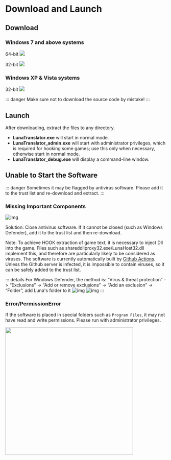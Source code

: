 # Download and Launch

## Download

### Windows 7 and above systems

64-bit <a href="javascript:void(0)" onclick="openlink('Resource/DownloadLuna/64')" ><img src="https://img.shields.io/badge/download_64bit-blue"/></a> 

32-bit <a href="javascript:void(0)" onclick="openlink('Resource/DownloadLuna/32')"><img src="https://img.shields.io/badge/download_32bit-blue"/></a>

### Windows XP & Vista systems

32-bit <a href="javascript:void(0)" onclick="openlink('Resource/DownloadLuna/xp')"><img src="https://img.shields.io/badge/download_32bit_XP-blue"/></a>

::: danger
Make sure not to download the source code by mistake!
:::

## Launch

After downloading, extract the files to any directory.

- **LunaTranslator.exe** will start in normal mode.
- **LunaTranslator_admin.exe** will start with administrator privileges, which is required for hooking some games; use this only when necessary, otherwise start in normal mode.
- **LunaTranslator_debug.exe** will display a command-line window.


## Unable to Start the Software

::: danger
Sometimes it may be flagged by antivirus software. Please add it to the trust list and re-download and extract.
:::

### Missing Important Components

![img](https://image.lunatranslator.org/zh/cantstart/2.jpg) 

Solution: Close antivirus software. If it cannot be closed (such as Windows Defender), add it to the trust list and then re-download.

Note: To achieve HOOK extraction of game text, it is necessary to inject Dll into the game. Files such as shareddllproxy32.exe/LunaHost32.dll implement this, and therefore are particularly likely to be considered as viruses. The software is currently automatically built by [Github Actions](https://github.com/HIllya51/LunaTranslator/actions). Unless the Github server is infected, it is impossible to contain viruses, so it can be safely added to the trust list.

::: details For Windows Defender, the method is: “Virus & threat protection” -> “Exclusions” -> “Add or remove exclusions” -> “Add an exclusion” -> “Folder”, add Luna's folder to it
![img](https://image.lunatranslator.org/zh/cantstart/4.png) 
![img](https://image.lunatranslator.org/zh/cantstart/3.png) 
::: 

### Error/PermissionError

If the software is placed in special folders such as `Program Files`, it may not have read and write permissions. Please run with administrator privileges.

<img src="https://image.lunatranslator.org/zh/cantstart/6.png"  width=400>
